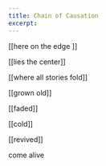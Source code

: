 ```yaml
---
title: Chain of Causation
excerpt:
---
```


[[here on the edge ]]

[[lies the center]]

[[where all stories fold]]

[[grown old]]

[[faded]]

[[cold]] 

[[revived]]

come alive











